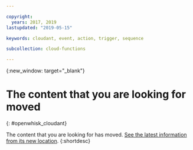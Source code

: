```yaml
---

copyright:
  years: 2017, 2019
lastupdated: "2019-05-15"

keywords: cloudant, event, action, trigger, sequence

subcollection: cloud-functions

---
```


{:new_window: target="_blank"}
# The content that you are looking for moved
{: #openwhisk_cloudant}

The content that you are looking for has moved. [See the latest information from its new location](/docs/openwhisk?topic=cloud-functions-pkg_cloudant).
{:shortdesc}
